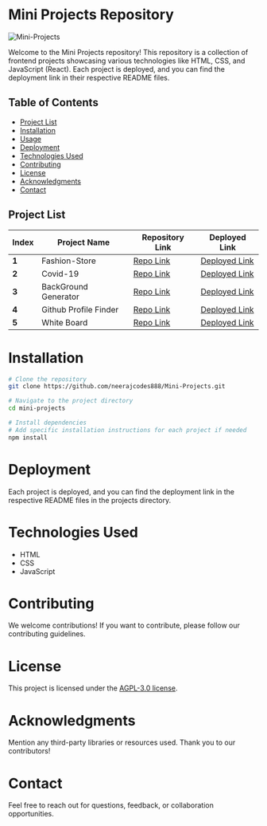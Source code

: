 # Mini Projects Repository


![Mini-Projects](https://socialify.git.ci/neerajcodes888/Mini-Projects/image?description=1&descriptionEditable=%20%20The%20Mini%20Projects%20repository%20is%20a%20curated%20collection%20of%20frontend%20projects%20showca-sing%20diverse%20web%20technologies%20such%20as%20HTML%2C%20CSS%2C%20and%20JavaScript&font=Rokkitt&language=1&name=1&owner=1&pattern=Solid&theme=Dark)

Welcome to the Mini Projects repository! This repository is a collection of frontend projects showcasing various technologies like HTML, CSS, and JavaScript (React). Each project is deployed, and you can find the deployment link in their respective README files.

## Table of Contents
- [Project List](#project-list)
- [Installation](#installation)
- [Usage](#usage)
- [Deployment](#deployment)
- [Technologies Used](#technologies-used)
- [Contributing](#contributing)
- [License](#license)
- [Acknowledgments](#acknowledgments)
- [Contact](#contact)

## Project List

| **Index** | **Project Name**          | **Repository Link**                                           | **Deployed Link**                                                |
|-----------|---------------------------|---------------------------------------------------------------|------------------------------------------------------------------|
| **1**     | Fashion-Store             | [Repo Link](https://github.com/neerajcodes888/Mini-Projects/tree/main/Fashion-Store)         | [Deployed Link](https://neerajcodes888.github.io/Mini-Projects/Fashion-Store/)             |
| **2**     | Covid-19                  | [Repo Link](https://github.com/neerajcodes888/Mini-Projects/tree/main/Covid-19)              | [Deployed Link](https://neerajcodes888.github.io/Mini-Projects/Covid-19/)                  |
| **3**     | BackGround Generator      | [Repo Link](https://github.com/neerajcodes888/Mini-Projects/tree/main/BackGround%20Generator)  | [Deployed Link](https://neerajcodes888.github.io/Mini-Projects/BackGround%20Generator/)    |
| **4**     | Github Profile Finder     | [Repo Link](https://github.com/neerajcodes888/Mini-Projects/tree/main/Github_Profile)        | [Deployed Link](https://neerajcodes888.github.io/Mini-Projects/Github_Profile/)            |
| **5**     | White Board               | [Repo Link](https://github.com/neerajcodes888/Mini-Projects/tree/main/White%20Board)          | [Deployed Link](https://neerajcodes888.github.io/Mini-Projects/White%20Board/)              |

# Installation

```bash
# Clone the repository
git clone https://github.com/neerajcodes888/Mini-Projects.git

# Navigate to the project directory
cd mini-projects

# Install dependencies
# Add specific installation instructions for each project if needed
npm install
```


# Deployment
Each project is deployed, and you can find the deployment link in the respective README files in the projects directory.

# Technologies Used
- HTML
- CSS
- JavaScript


 <!-- Add more technologies as needed -->
# Contributing
We welcome contributions! If you want to contribute, please follow our contributing guidelines.

# License
This project is licensed under the [AGPL-3.0 license](https://github.com/neerajcodes888/Mini-Projects/tree/main?tab=AGPL-3.0-1-ov-file).

# Acknowledgments
Mention any third-party libraries or resources used.
Thank you to our contributors!
# Contact
Feel free to reach out for questions, feedback, or collaboration opportunities.
